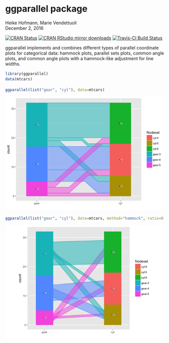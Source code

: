 # ggparallel package
Heike Hofmann, Marie Vendettuoli  
December 2, 2016  



[![CRAN Status](http://www.r-pkg.org/badges/version/ggparallel)](http://cran.r-project.org/package=ggparallel)
[![CRAN RStudio mirror downloads](http://cranlogs.r-pkg.org/badges/ggparallel)](http://www.r-pkg.org/pkg/ggparallel)
[![Travis-CI Build Status](https://travis-ci.org/heike/ggparallel.svg?branch=master)](https://travis-ci.org/heike/ggparallel)

ggparallel implements and combines different types of parallel coordinate plots for categorical data: hammock plots, parallel sets plots, common angle plots, and common angle plots with a hammock-like adjustment for line widths.


```r
library(ggparallel)
data(mtcars)

ggparallel(list("gear", "cyl"), data=mtcars)
```

![](README_files/figure-html/unnamed-chunk-1-1.png)<!-- -->

```r
ggparallel(list("gear", "cyl"), data=mtcars, method="hammock", ratio=0.25)
```

![](README_files/figure-html/unnamed-chunk-1-2.png)<!-- -->
